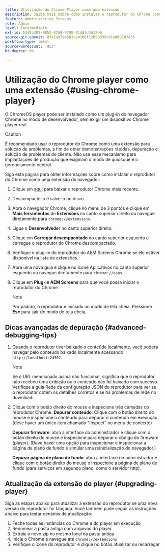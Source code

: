 ```yaml
---
title: Utilização do Chrome Player como uma extensão
description: Saiba mais sobre como instalar o reprodutor do Chrome como uma extensão de navegador do AEM Screens.
feature: Administering Screens
role: Admin
level: Intermediate
exl-id: 53d5bd81-0853-47b0-9798-01d8fd5612e6
source-git-commit: df41a8794683e241b6f12b58d39c01e069187435
workflow-type: tm+mt
source-wordcount: '453'
ht-degree: 0%

---
```


# Utilização do Chrome player como uma extensão {#using-chrome-player}

O ChromeOS player pode ser instalado como um plug-in do navegador Chrome no modo de desenvolvedor, sem exigir um dispositivo Chrome player real.

>[!CAUTION]
>
> É recomendado usar o reprodutor do Chrome como uma extensão para solução de problemas, a fim de obter demonstrações rápidas, depuração e solução de problemas do cliente. Não use esse mecanismo para implantações de produção que exigiriam o modo de quiosque e o gerenciamento central.

Siga esta página para obter informações sobre como instalar o reprodutor do Chrome como uma extensão do navegador.

1. Clique em [aqui](https://download.macromedia.com/screens/) para baixar o reprodutor Chrome mais recente.

1. Descompacte-o e salve-o no disco.

1. Abra o navegador Chrome, clique no menu de 3 pontos e clique em **Mais ferramentas** de **Extensões** no canto superior direito ou navegue diretamente para `chrome://extensions`.

1. Ligue o **Desenvolvedor** no canto superior direito.

1. Clique em **Carregar desempacotado** no canto superior esquerdo e carregue o reprodutor do Chrome descompactado.

1. Verifique o plug-in do reprodutor do AEM Screens Chrome se ele estiver disponível na lista de extensões.

1. Abra uma nova guia e clique no ícone Aplicativos no canto superior esquerdo ou navegue diretamente para `chrome://apps`.

1. Clique em **Plug-in AEM Screens** para que você possa iniciar o reprodutor do Chrome.

   >[!NOTE]
   >
   > Por padrão, o reprodutor é iniciado no modo de tela cheia. Pressione **Esc** para sair do modo de tela cheia.


## Dicas avançadas de depuração {#advanced-debugging-tips}

1. Quando o reprodutor tiver baixado o conteúdo localmente, você poderá navegar pelo conteúdo baixado localmente acessando `http://localhost:24502`.

   >[!NOTE]
   >
   > Se o URL mencionado acima não funcionar, significa que o reprodutor não recebeu uma exibição ou o conteúdo não foi baixado com sucesso. Verifique a guia Rede da configuração JSON do reprodutor para ver se o reprodutor obtém os detalhes corretos e se há problemas de rede no download.

1. Clique com o botão direito do mouse e inspecione três camadas do reprodutor Chrome.
   **Depurar conteúdo**: Clique com o botão direito do mouse e inspecione o conteúdo para depurar o conteúdo em execução (deve haver um único item chamado &quot;Inspect&quot; no menu de contexto)

   **Depurar firmware**: abra a interface do administrador e clique com o botão direito do mouse e inspecione para depurar o código do firmware (player). (Deve haver uma opção para inspecionar e inspecionar a página de plano de fundo e simular uma reinicialização do navegador.)

   **Depurar página de plano de fundo**: abra a interface do administrador e clique com o botão direito do mouse e inspecione a página de plano de fundo (para serviços em segundo plano, como o servidor http).

## Atualização da extensão do player {#upgrading-player}

Siga as etapas abaixo para atualizar a extensão do reprodutor se uma nova versão do reprodutor for lançada. Você também pode seguir as instruções abaixo para testar cenários de atualização:

1. Feche todas as instâncias do Chrome e do player em execução
1. Renomear a pasta antiga com arquivos do player
1. Extraia o novo zip no mesmo local da pasta antiga
1. Inicie o Chrome e navegue até `chrome://extensions`
1. Verifique o ícone do reprodutor e clique no botão atualizar ou recarregar
